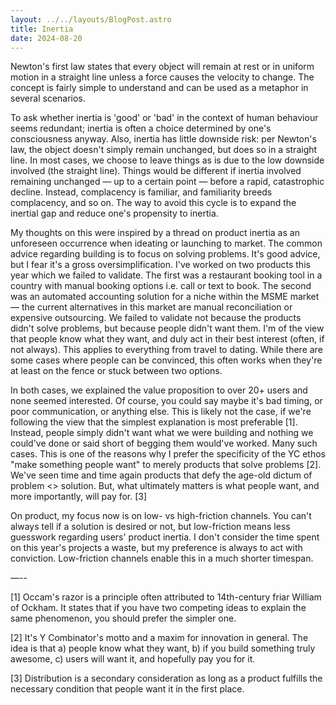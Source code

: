 ```yaml
---
layout: ../../layouts/BlogPost.astro
title: Inertia
date: 2024-08-20
---
```


Newton's first law states that every object will remain at rest or in uniform motion in a straight line unless a force causes the velocity to change. The concept is fairly simple to understand and can be used as a metaphor in several scenarios. 

To ask whether inertia is 'good' or 'bad' in the context of human behaviour seems redundant; inertia is often a choice determined by one's consciousness anyway. Also, inertia has little downside risk: per Newton's law, the object doesn't simply remain unchanged, but does so in a straight line. In most cases, we choose to leave things as is due to the low downside involved (the straight line). Things would be different if inertia involved remaining unchanged — up to a certain point — before a rapid, catastrophic decline. Instead, complacency is familiar, and familiarity breeds complacency, and so on. The way to avoid this cycle is to expand the inertial gap and reduce one's propensity to inertia.

My thoughts on this were inspired by a thread on product inertia as an unforeseen occurrence when ideating or launching to market. The common advice regarding building is to focus on solving problems. It's good advice, but I fear it's a gross oversimplification. I've worked on two products this year which we failed to validate. The first was a restaurant booking tool in a country with manual booking options i.e. call or text to book. The second was an automated accounting solution for a niche within the MSME market — the current alternatives in this market are manual reconciliation or expensive outsourcing. We failed to validate not because the products didn't solve problems, but because people didn't want them. I'm of the view that people know what they want, and duly act in their best interest (often, if not always). This applies to everything from travel to dating. While there are some cases where people can be convinced, this often works when they're at least on the fence or stuck between two options.

In both cases, we explained the value proposition to over 20+ users and none seemed interested. Of course, you could say maybe it's bad timing, or poor communication, or anything else. This is likely not the case, if we're following the view that the simplest explanation is most preferable [1]. Instead, people simply didn't want what we were building and nothing we could've done or said short of begging them would've worked. Many such cases. This is one of the reasons why I prefer the specificity of the YC ethos "make something people want" to merely products that solve problems [2]. We've seen time and time again products that defy the age-old dictum of problem <> solution. But, what ultimately matters is what people want, and more importantly, will pay for. [3]

On product, my focus now is on low- vs high-friction channels. You can't always tell if a solution is desired or not, but low-friction means less guesswork regarding users' product inertia. I don't consider the time spent on this year's projects a waste, but my preference is always to act with conviction. Low-friction channels enable this in a much shorter timespan.

—--

[1] Occam's razor is a principle often attributed to 14th-century friar William of Ockham. It states that if you have two competing ideas to explain the same phenomenon, you should prefer the simpler one.

[2] It's Y Combinator's motto and a maxim for innovation in general. The idea is that a) people know what they want, b) if you build something truly awesome, c) users will want it, and hopefully pay you for it.

[3] Distribution is a secondary consideration as long as a product fulfills the necessary condition that people want it in the first place. 
